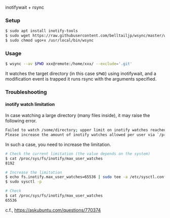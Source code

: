 inotifywait + rsync

### Setup

```bash
$ sudo apt install inotify-tools
$ sudo wget https://raw.githubusercontent.com/belltailjp/wsync/master/wsync -O /usr/local/bin/wsync
$ sudo chmod ugo+x /usr/local/bin/wsync
```

### Usage

```bash
$ wsync --av $PWD xxx@remote:/home/xxx/ --exclude='.git'
```

It watches the target directory (in this case `$PWD`) using inotifywait,
and a modification event is trapped it runs rsync with the arguments specified.


### Troubleshooting

#### inotify watch limitation

In case watching a large directory (many files inside), it may raise the following error.

```bash
Failed to watch /some/directory; upper limit on inotify watches reached!
Please increase the amount of inotify watches allowed per user via `/proc/sys/fs/inotify/max_user_watches'.
```

In such a case, you need to increase the limitation.

```bash
# Check the current limitation (the value depends on the system)
$ cat /proc/sys/fs/inotify/max_user_watches
8192

# Increase the limitation
$ echo fs.inotify.max_user_watches=65536 | sudo tee -a /etc/sysctl.conf
$ sudo sysctl -p

# Check
$ cat /proc/sys/fs/inotify/max_user_watches
65536
```

c.f., https://askubuntu.com/questions/770374

